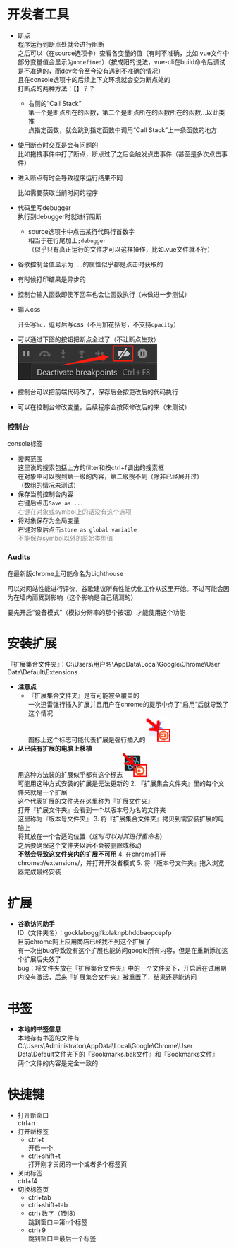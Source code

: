 # 开发者工具

- 断点  
  程序运行到断点处就会进行阻断  
  之后可以（在source选项卡）查看各变量的值（有时不准确，比如.vue文件中部分变量值会显示为`undefined`）（按成阳的说法，vue-cli在build命令后调试是不准确的，而dev命令至今没有遇到不准确的情况）  
  且在console选项卡的后续上下文环境就会变为断点处的  
  打断点的两种方法：【】？？
  
  - 右侧的“Call Stack”  
    第一个是断点所在的函数，第二个是断点所在的函数所在的函数...以此类推  
    点指定函数，就会跳到指定函数中调用“Call Stack”上一条函数的地方
  
- 使用断点时交互是会有问题的  
  比如拖拽事件中打了断点，断点过了之后会触发点击事件（甚至是多次点击事件）

- 进入断点有时会导致程序运行结果不同  

    比如需要获取当前时间的程序

- 代码里写debugger  
    执行到debugger时就进行阻断  
  - source选项卡中点击某行代码行首数字  
    相当于在行尾加上`;debugger`  
    （似乎只有真正运行的文件才可以这样操作，比如.vue文件就不行）  
  
- 谷歌控制台值显示为`...`的属性似乎都是点击时获取的

- 有时候打印结果是异步的

- 控制台输入函数即使不回车也会让函数执行（未做进一步测试）

- 输入css  

    开头写`%c`，逗号后写css（不用加花括号，不支持`opacity`）
    
- 可以通过下图的按钮把断点全过了（不让断点生效）  
    ![控制台过断点按钮](../图片/控制台过断点按钮.jpg)

- 控制台可以把前端代码改了，保存后会按更改后的代码执行

- 可以在控制台修改变量，后续程序会按照修改后的来（未测试）



### 控制台

console标签

- 搜索范围  
  这里说的搜索包括上方的filter和按ctrl+f调出的搜索框  
  在对象中可以搜到第一级的内容，第二级搜不到（除非已经展开过）  
  （数组的情况未测试）
- 保存当前控制台内容  
  右键后点击`Save as ...`  
  <span style='opacity:.5'>右键在对象或symbol上的话没有这个选项</span>
- 将对象保存为全局变量  
  右键对象后点击`store as global variable`  
  <span style='opacity:.5'>不能保存symbol以外的原始类型值</span>



### Audits

在最新版chrome上可能命名为Lighthouse

可以对网站性能进行评价，谷歌建议所有性能优化工作从这里开始。不过可能会因为在墙内而受到影响（这个影响是自己猜测的）

要先开启“设备模式”（模拟分辨率的那个按钮）才能使用这个功能







# 安装扩展

『扩展集合文件夹』：C:\Users\用户名\AppData\Local\Google\Chrome\User Data\Default\Extensions  

- **注意点**  
  - 『扩展集合文件夹』是有可能被全覆盖的  
    一次迅雷强行插入扩展并且用户在chrome的提示中点了“启用”后就导致了这个情况  
    图标上这个标志可能代表扩展是强行插入的![chrome_扩展图标（强行插入的）](..\图片\chrome_扩展图标（强行插入的）.PNG)
- **从已装有扩展的电脑上移植**  
  用这种方法装的扩展似乎都有这个标志![chrome_扩展图标_1](..\图片\chrome_扩展图标_1.PNG)    
  可能用这种方式安装的扩展是无法更新的
  2. 『扩展集合文件夹』里的每个文件夹就是一个扩展  
     这个代表扩展的文件夹在这里称为『扩展文件夹』  
     打开『扩展文件夹』会看到一个以版本号为名的文件夹  
     这里称为『版本号文件夹』
  3. 将『扩展集合文件夹』拷贝到需安装扩展的电脑上  
     将其放在一个合适的位置（*这时可以对其进行重命名*）  
     之后要确保这个文件夹以后不会被删除或移动  
     **不然会导致这文件夹内的扩展不可用**
  4. 在chrome打开chrome://extensions/，并打开开发者模式
  5. 将『版本号文件夹』拖入浏览器完成最终安装
  

# 扩展

- **谷歌访问助手**  
  ID（文件夹名）：gocklaboggjfkolaknpbhddbaopcepfp  
  目前chrome网上应用商店已经找不到这个扩展了  
  有一次出bug导致没有这个扩展也能访问google所有内容，但是在重新添加这个扩展后失效了  
  bug：将文件夹放在『扩展集合文件夹』中的一个文件夹下，开启后在试用期内没有激活，后来『扩展集合文件夹』被重置了，结果还是能访问

# 书签

- **本地的书签信息**  
  本地存有书签的文件有C:\Users\Administrator\AppData\Local\Google\Chrome\User Data\Default文件夹下的『Bookmarks.bak文件』和『Bookmarks文件』  
  两个文件的内容是完全一致的

# 快捷键

- 打开新窗口  
  ctrl+n
- 打开新标签
  - ctrl+t  
    开启一个
  - ctrl+shift+t  
    打开刚才关闭的一个或者多个标签页
- 关闭标签  
  ctrl+f4
- 切换标签页
  - ctrl+tab
  - ctrl+shift+tab
  - ctrl+数字（1到8）  
    跳到窗口中第n个标签
  - ctrl+9  
    跳到窗口中最后一个标签

